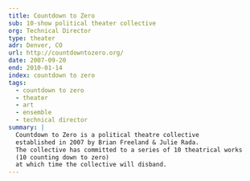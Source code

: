 ```yaml
---
title: Countdown to Zero
sub: 10-show political theater collective
org: Technical Director
type: theater
adr: Denver, CO
url: http://countdowntozero.org/
date: 2007-09-20
end: 2010-01-14
index: countdown to zero
tags:
  - countdown to zero
  - theater
  - art
  - ensemble
  - technical director
summary: |
  Countdown to Zero is a political theatre collective
  established in 2007 by Brian Freeland & Julie Rada.
  The collective has committed to a series of 10 theatrical works
  (10 counting down to zero)
  at which time the collective will disband.
---
```

